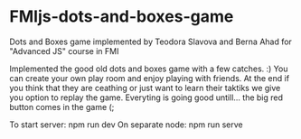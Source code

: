 # FMIjs-dots-and-boxes-game
Dots and Boxes game implemented by Teodora Slavova and Berna Ahad for  "Advanced JS" course in FMI

Implemented the good old dots and boxes game with a few catches. :)
You can create your own play room and enjoy playing with friends. At the end if you think that they are ceathing or just want to learn their taktiks we give you option to replay the game.
Everyting is going good untill... the big red button comes in the game (;

To start server: npm run dev
On separate node: npm run serve
